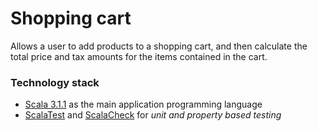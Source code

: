 # Shopping cart

Allows a user to add products to a shopping cart, and then calculate the total price and tax amounts for the items contained in the cart.

### Technology stack
- [Scala 3.1.1](http://www.scala-lang.org/) as the main application programming language
- [ScalaTest](http://www.scalatest.org/) and [ScalaCheck](https://www.scalacheck.org/) for *unit and property based testing*
